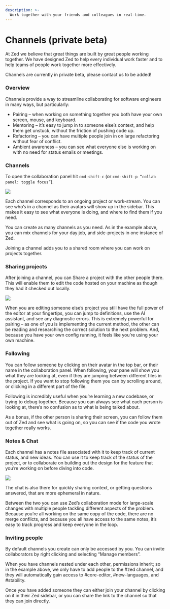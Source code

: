 ```yaml
---
description: >-
  Work together with your friends and colleagues in real-time.
---
```

# Channels (private beta)

At Zed we believe that great things are built by great people working together. We have designed Zed to help every individual work faster and to help teams of people work together more effectively.

Channels are currently in private beta, please contact us to be added!

### Overview

Channels provide a way to streamline collaborating for software engineers in many ways, but particularly:

* Pairing – when working on something together you both have your own screen, mouse, and keyboard.
* Mentoring – it’s easy to jump in to someone else’s context, and help them get unstuck, without the friction of pushing code up.
* Refactoring – you can have multiple people join in on large refactoring without fear of conflict.
* Ambient awareness – you can see what everyone else is working on with no need for status emails or meetings.

### Channels

To open the collaboration panel hit `cmd-shift-c` (or `cmd-shift-p “collab panel: toggle focus”`).

![](../.gitbook/assets/collaboration/channels-1.png)

Each channel corresponds to an ongoing project or work-stream. You can see who’s in a channel as their avatars will show up in the sidebar. This makes it easy to see what everyone is doing, and where to find them if you need.

You can create as many channels as you need. As in the example above, you can mix channels for your day job, and side-projects in one instance of Zed.

Joining a channel adds you to a shared room where you can work on projects together.

### Sharing projects

After joining a channel, you can Share a project with the other people there. This will enable them to edit the code hosted on your machine as though they had it checked out locally.

![](../.gitbook/assets/collaboration/channels-2.png)

When you are editing someone else’s project you still have the full power of the editor at your fingertips,  you can jump to definitions, use the AI assistant, and see any diagnostic errors. This is extremely powerful for pairing – as one of you is implementing the current method, the other can be reading and researching the correct solution to the next problem. And, because you have your own config running, it feels like you’re using your own machine.

### Following

You can follow someone by clicking on their avatar in the top bar, or their name in the collaboration panel. When following, your pane will show you what they are looking at, even if they are jumping between different files in the project. If you want to stop following them you can by scrolling around, or clicking in a different part of the file.

Following is incredibly useful when you’re learning a new codebase, or trying to debug together. Because you can always see what each person is looking at, there’s no confusion as to what is being talked about.

As a bonus, if the other person is sharing their screen, you can follow them out of Zed and see what is going on, so you can see if the code you wrote together really works.

### Notes & Chat

Each channel has a notes file associated with it to keep track of current status, and new ideas. You can use it to keep track of the status of the project, or to collaborate on building out the design for the feature that you’re working on before diving into code.

![](../.gitbook/assets/collaboration/channels-2.png)

The chat is also there for quickly sharing context, or getting questions answered, that are more ephemeral in nature.

Between the two you can use Zed’s collaboration mode for large-scale changes with multiple people tackling different aspects of the problem. Because you’re all working on the same copy of the code, there are no merge conflicts, and because you all have access to the same notes, it’s easy to track progress and keep everyone in the loop.

### Inviting people

By default channels you create can only be accessed by you. You can invite collaborators by right clicking and selecting “Manage members”.

When you have channels nested under each other, permissions inherit; so in the example above, we only have to add people to the #zed channel, and they will automatically gain access to #core-editor, #new-languages, and #stability.

Once you have added someone they can either join your channel by clicking on it in their Zed sidebar, or you can share the link to the channel so that they can join directly.
